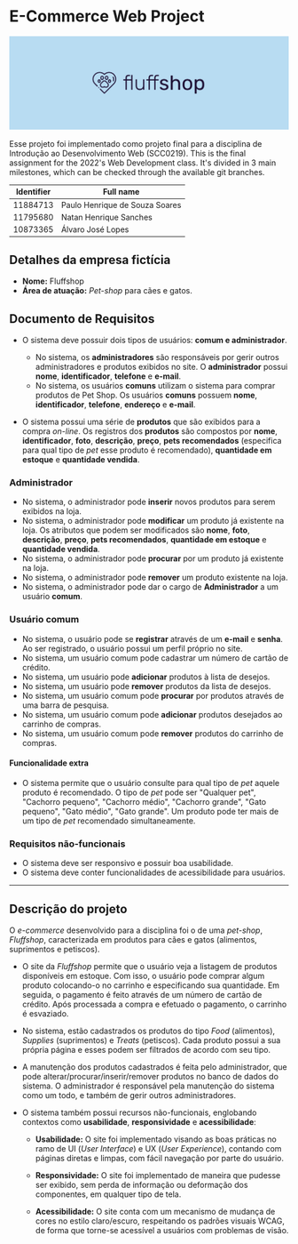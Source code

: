 # E-Commerce Web Project

![Logo](https://github.com/opaulosoares/ecommerce-web-project/blob/main/docs/branding/banner-github.png)

Esse projeto foi implementado como projeto final para a disciplina de Introdução ao Desenvolvimento Web (SCC0219).
This is the final assignment for the 2022's Web Development class.
It's divided in 3 main milestones, which can be checked through the available git branches.

| Identifier | Full name |
| --- | --- |
| 11884713 | Paulo Henrique de Souza Soares |
| 11795680 | Natan Henrique Sanches |
| 10873365 | Álvaro José Lopes |

## Detalhes da empresa fictícia

- **Nome:** Fluffshop
- **Área de atuação:** _Pet-shop_ para cães e gatos.

## Documento de Requisitos

- O sistema deve possuir dois tipos de usuários: **comum e administrador**.

  - No sistema, os **administradores** são responsáveis por gerir outros administradores e produtos exibidos no site. O **administrador** possui **nome**, **identificador**, **telefone** e **e-mail**.
  - No sistema, os usuários **comuns** utilizam o sistema para comprar produtos de Pet Shop. Os usuários **comuns** possuem **nome**, **identificador**, **telefone**, **endereço** e **e-mail**.

- O sistema possui uma série de **produtos** que são exibidos para a compra _on-line_. Os registros dos **produtos** são compostos por **nome**, **identificador**, **foto**, **descrição**, **preço**, **pets recomendados** (especifica para qual tipo de _pet_ esse produto é recomendado), **quantidade em estoque** e **quantidade vendida**.

### Administrador

- No sistema, o administrador pode **inserir** novos produtos para serem exibidos na loja.
- No sistema, o administrador pode **modificar** um produto já existente na loja. Os atributos que podem ser modificados são **nome**, **foto**, **descrição**, **preço**, **pets recomendados**, **quantidade em estoque** e **quantidade vendida**.
- No sistema, o administrador pode **procurar** por um produto já existente na loja.
- No sistema, o administrador pode **remover** um produto existente na loja.
- No sistema, o administrador pode dar o cargo de **Administrador** a um usuário **comum**.

### Usuário comum

- No sistema, o usuário pode se **registrar** através de um **e-mail** e **senha**. Ao ser registrado, o usuário possui um perfil próprio no site.
- No sistema, um usuário comum pode cadastrar um número de cartão de crédito.
- No sistema, um usuário pode **adicionar** produtos à lista de desejos.
- No sistema, um usuário pode **remover** produtos da lista de desejos.
- No sistema, um usuário comum pode **procurar** por produtos através de uma barra de pesquisa.
- No sistema, um usuário comum pode **adicionar** produtos desejados ao carrinho de compras.
- No sistema, um usuário comum pode **remover** produtos do carrinho de compras.

#### Funcionalidade extra

- O sistema permite que o usuário consulte para qual tipo de _pet_ aquele produto é recomendado. O tipo de _pet_ pode ser "Qualquer pet", "Cachorro pequeno", "Cachorro médio", "Cachorro grande", "Gato pequeno", "Gato médio", "Gato grande". Um produto pode ter mais de um tipo de _pet_ recomendado simultaneamente.

### Requisitos não-funcionais

- O sistema deve ser responsivo e possuir boa usabilidade.
- O sistema deve conter funcionalidades de acessibilidade para usuários.

---

## Descrição do projeto

O _e-commerce_ desenvolvido para a disciplina foi o de uma _pet-shop_, _Fluffshop_, caracterizada em produtos para cães e gatos (alimentos, suprimentos e petiscos). 

- O site da _Fluffshop_ permite que o usuário veja a listagem de produtos disponíveis em estoque. Com isso, o usuário pode comprar algum produto colocando-o no carrinho e especificando sua quantidade. Em seguida, o pagamento é feito através de um número de cartão de crédito. Após processada a compra e efetuado o pagamento, o carrinho é esvaziado.

- No sistema, estão cadastrados os produtos do tipo _Food_ (alimentos), _Supplies_ (suprimentos) e _Treats_ (petiscos). Cada produto possui a sua própria página e esses podem ser filtrados de acordo com seu tipo.
  
- A manutenção dos produtos cadastrados é feita pelo administrador, que pode alterar/procurar/inserir/remover produtos no banco de dados do sistema. O administrador é responsável pela manutenção do sistema como um todo, e também de gerir outros administradores.

- O sistema também possui recursos não-funcionais, englobando contextos como **usabilidade**, **responsividade** e **acessibilidade**:
  
  - **Usabilidade:** O site foi implementado visando as boas práticas no ramo de UI (_User Interface_) e UX (_User Experience_), contando com páginas diretas e limpas, com fácil navegação por parte do usuário.

  - **Responsividade:** O site foi implementado de maneira que pudesse ser exibido, sem perda de informação ou deformação dos componentes, em qualquer tipo de tela. 

  - **Acessibilidade:** O site conta com um mecanismo de mudança de cores no estilo claro/escuro, respeitando os padrões visuais WCAG, de forma que torne-se acessível a usuários com problemas de visão.
